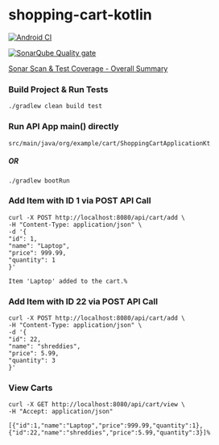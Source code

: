 # shopping-cart-kotlin

[![Android CI](https://github.com/conorheffron/shopping-cart-kotlin/actions/workflows/android.yml/badge.svg)](https://github.com/conorheffron/shopping-cart-kotlin/actions/workflows/android.yml)

[![SonarQube Quality gate](https://sonarcloud.io/api/project_badges/quality_gate?project=conorheffron_shopping-cart-kotlin)](https://sonarcloud.io/summary/new_code?id=conorheffron_shopping-cart-kotlin)

[Sonar Scan & Test Coverage - Overall Summary](https://sonarcloud.io/summary/overall?id=conorheffron_shopping-cart-kotlin&branch=main)

### Build Project & Run Tests
```
./gradlew clean build test
```

### Run API App main() directly
```
src/main/java/org/example/cart/ShoppingCartApplicationKt
```
  ##### OR
```
./gradlew bootRun
```

### Add Item with ID 1 via POST API Call
```
curl -X POST http://localhost:8080/api/cart/add \
-H "Content-Type: application/json" \
-d '{
"id": 1,
"name": "Laptop",
"price": 999.99,
"quantity": 1
}'

Item 'Laptop' added to the cart.%  
```

### Add Item with ID 22 via POST API Call
```
curl -X POST http://localhost:8080/api/cart/add \
-H "Content-Type: application/json" \
-d '{
"id": 22,
"name": "shreddies",
"price": 5.99,
"quantity": 3
}'
```
### View Carts
```
curl -X GET http://localhost:8080/api/cart/view \
-H "Accept: application/json"

[{"id":1,"name":"Laptop","price":999.99,"quantity":1},{"id":22,"name":"shreddies","price":5.99,"quantity":3}]%      
```

